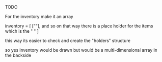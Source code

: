 TODO

For the inventory make it an array

inventory = [
    [""], and so on that way there is a place holder for the items which is the " "
]

this way its easier to check and create the "holders" structure

so yes inventory would be drawn but would be a multi-dimensional array in the backside